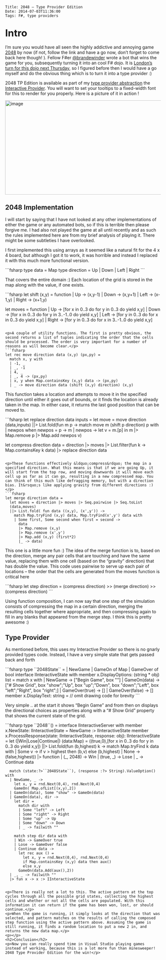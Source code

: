     Title: 2048 – Type Provider Edition
    Date: 2014-07-03T11:36:00
    Tags: F#, type providers


<h2><span style="font-size: 1.5em;">Intro</span></h2>
<p>I&rsquo;m sure you would have all seen the highly addictive and annoying game <a href="http://gabrielecirulli.github.io/2048/">2048</a> by now (if not, follow the link and have a go now, don&rsquo;t forget to come back here though! ). Fellow F#er <a href="https://twitter.com/brandewinder">@brandewinder</a> wrote a bot that wins the game for you, subsequently turning it into an cool F# dojo. It is <a href="http://www.meetup.com/FSharpLondon/events/185190272/">London&rsquo;s turn for this dojo next Thursday</a>, so I figured before then I would have a go myself and do the obvious thing which is to turn it into a type provider :)</p>
<p>2048 TP Edition is available as part of my <a href="http://pinksquirrellabs.com/post/2014/05/01/BASIC%E2%80%99s-50th-Anniversary-%E2%80%A6-and-more-crazy-F-type-providers!.aspx">type provider abstraction</a> the <a href="https://github.com/pezipink/InteractiveProvider">Interactive Provider</a>. You will want to set your tooltips to a fixed-width font for this to render for you properly. Here is a picture of it in action !</p>
<p><a href="http://pinksquirrellabs.com/image.axd?picture=image_13.png"><img style="display: inline; border: 0px;" title="image" src="http://pinksquirrellabs.com/image.axd?picture=image_thumb_13.png" alt="image" width="902" height="305" border="0" /></a></p>
<!-- more -->
<h2>2048 Implementation</h2>
<p>I will start by saying that I have not looked at any other implementations of either the game or any automated bots, so if this is terrible then please forgive me. I had also not played the game at all until recently and as such the rules implemented here are from my brief analysis of playing it. There might be some subtleties I have overlooked.</p>
<p>I first implemented this using arrays as it seemed like a natural fit for the 4 x 4 board, but although I got it to work, it was horrible and instead I replaced it with this much more functional version.</p>
```fsharp
type data = Map<int * int, int> 
type direction = Up | Down | Left | Right
```

<p>That covers the entire domain :) Each location of the grid is stored in the map along with the value, if one exists.</p>
```fsharp
let shift (x,y) = function 
  | Up -> (x,y-1) 
  | Down -> (x,y+1) 
  | Left -> (x-1,y) 
  | Right -> (x+1,y)

let moves = function 
  | Up -> 
    [for x in 0..3 do 
       for y in 0..3 do 
         yield x,y] 
  | Down -> 
    [for x in 0..3 do 
       for y in 3..-1..0 do 
         yield x,y] 
  | Left -> 
     [for y in 0..3 do 
        for x in 0..3 do 
          yield x,y] 
  | Right -> 
     [for y in 0..3 do 
        for x in 3..-1..0 do 
          yield x,y]
```

<p>A couple of utility functions. The first is pretty obvious, the second returns a list of tuples indicating the order that the cells should be processed. The order is very important for a number of reasons as will become clear.</p>
```fsharp
let rec move direction data (x,y) (px,py) = 
  match x, y with 
  | -1, _ 
  | _, -1 
  | 4, _ 
  | _, 4 -> (px,py) 
  | x, y when Map.containsKey (x,y) data -> (px,py) 
  | _ -> move direction data (shift (x,y) direction) (x,y)
```

<p>This function takes a location and attempts to move it in the specified direction until either it goes out of bounds, or it finds the location is already taken in the map. In either case, it returns the last good position that can be moved to.</p>
```fsharp
let replace direction data inputs = 
  let move = move direction 
  (data,inputs) 
  ||> List.fold(fun m p -> 
    match move m (shift p direction) p with 
    | newpos when newpos = p -> m 
    | newpos -> let v = m.[p] in m |> Map.remove p |> Map.add newpos v)

let compress direction data = 
  direction 
  |> moves 
  |> List.filter(fun k -> Map.containsKey k data) 
  |> replace direction data
```

<p>These functions effectively &ldquo;compress&rdquo; the map in a specified direction. What this means is that if we are going Up, it will start from the top row, and moving downwards it will move each cell up as far as it can go, resulting in a new compressed map. You can think of this much like defragging memory, but with a direction bias. It&rsquo;s like applying gravity from different directions :)</p>
```fsharp
let merge direction data = 
  let moves = direction |> moves |> Seq.pairwise |> Seq.toList 
  (data,moves) 
  ||> List.fold( fun data ((x,y), (x',y')) -> 
    match Map.tryFind (x,y) data, Map.tryFind(x',y') data with 
    | Some first, Some second when first = second -> 
      data 
      |> Map.remove (x,y) 
      |> Map.remove (x',y') 
      |> Map.add (x,y) (first*2) 
      |_ -> data)
```

<p>This one is a little more fun :) The idea of the merge function is to, based on the direction, merge any pair cells that are touching and have the same value, replacing them with one cell (based on the &ldquo;gravity&rdquo; direction) that has double the value. This code uses pairwise to serve up each pair of locations &ndash; the order that the cells are generated from the moves function is critical here</p>
```fsharp
let step direction = (compress direction) >> (merge direction) >> (compress direction)
```

<p>Using function composition, I can now say that one step of the simulation consists of compressing the map in a certain direction, merging the resulting cells together where appropriate, and then compressing again to fill in any blanks that appeared from the merge step. I think this is pretty awesome :)</p>
<h2>Type Provider</h2>
<p>As mentioned before, this uses my Interactive Provider so there is no gnarly provided types code. Instead, I have a very simple state that gets passed back and forth</p>
```fsharp
type ``2048State`` = 
  | NewGame 
  | GameOn of Map<int*int, int> 
  | GameOver of bool 
    interface IInteractiveState with 
      member x.DisplayOptions: (string * obj) list = 
        match x with 
        | NewGame -> ["Begin Game", box ""] 
        | GameOn(data) -> ["# Show Grid", box "show";"Up", box "up";"Down", box "down";"Left", box "left";"Right", box "right";] 
        | GameOver(true) -> [] 
        | GameOver(false) -> [] 
      member x.DisplayText: string = // omit drawing code for brevity 
```

<p>Very simple .. at the start it shows &ldquo;Begin Game&rdquo; and from then on displays the directional choices as properties along with a &ldquo;# Show Grid&rdquo; property that shows the current state of the grid.</p>
```fsharp
type ``2048``() = 
  interface IInteractiveServer with 
    member x.NewState: IInteractiveState = NewGame :> IInteractiveState 
    member x.ProcessResponse(state: IInteractiveState, response: obj): IInteractiveState = 
      let (|Win|Lose|Continue|) (data:Map<int*int,int>) = 
        ((true,0),[for x in 0..3 do 
                     for y in 0..3 do 
                       yield x,y]) 
        ||> List.fold(fun (b,highest) k -> 
          match Map.tryFind k data with 
          | Some v -> if v > highest then (b,v) else (b,highest) 
          | None -> (false,highest)) 
        |> function 
          | (_, 2048) -> Win 
          | (true, _) -> Lose 
          | _ -> Continue data
 
      match (state:?>``2048State``), (response :?> String).ValueOption() with 
      | NewGame, _ -> 
        let x, y = rnd.Next(0,4), rnd.Next(0,4) 
        GameOn( Map.ofList[(x,y),2]) 
      | GameOn(data), Some "show" -> GameOn(data) 
      | GameOn(data), dir -> 
        let dir = 
          match dir with 
          | Some "left" -> Left 
          | Some "right" -> Right 
          | Some "up" -> Up 
          | Some "down" -> Down 
          | _ -> failwith "" 

        match step dir data with 
        | Win -> GameOver true 
        | Lose -> GameOver false 
        | Continue data -> 
          let rec aux () = 
            let x, y = rnd.Next(0,4), rnd.Next(0,4) 
            if Map.containsKey (x,y) data then aux() 
            else x,y 
          GameOn(data.Add(aux(),2)) 
      | _, _ -> failwith "" 
      |> fun x -> x :> IInteractiveState
```

<p>There is really not a lot to this. The active pattern at the top cycles through all the possible grid states, collecting the highest cells and whether or not all the cells are populated. With this information it can return if the game has been won, lost, or should continue.</p>
<p>When the game is running, it simply looks at the direction that was selected, and pattern matches on the results of calling the composed step function using the active pattern above. Assuming the game is still running, it finds a random location to put a new 2 in, and returns the new data map.</p>
<p></p>
<h2>Conclusion</h2>
<p>Now you can really spend time in Visual Studio playing games instead of working, because this is a lot more fun than minesweeper! 2048 Type Provider Edition for the win!</p>